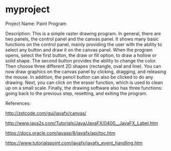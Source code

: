 # myproject
Project Name: Paint Program

Description: 
This is a simple raster drawing program. In general, there are two panels, the control panel and the canvas panel. It shows many basic functions on the control panel, mainly providing the user with the ability to select any button and draw it on the canvas panel.
When the program opens, select the first button, the draw or fill option, to draw a hollow or solid shape. The second button provides the ability to change the color. Then choose three different 2D shapes (rectangle, oval and line). You can now draw graphics on the canvas panel by clicking, dragging, and releasing the mouse. In addition, the pencil button can also be clicked to do any drawing. Next, you can click on the eraser function, which is used to clean up on a small scale. Finally, the drawing software also has three functions: going back to the previous step, resetting, and exiting the program.

References:

http://zetcode.com/gui/javafx/canvas/

http://www.java2s.com/Tutorials/Java/JavaFX/0400__JavaFX_Label.htm

https://docs.oracle.com/javase/8/javafx/api/toc.htm

https://www.tutorialspoint.com/javafx/javafx_event_handling.htm
